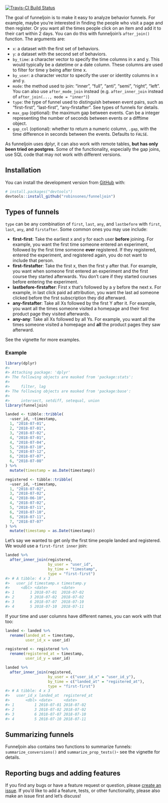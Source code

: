 
<!-- README.md is generated from README.Rmd. Please edit that file -->

[![Travis-CI Build
Status](https://travis-ci.org/datacamp/funneljoin.svg?branch=master)](https://travis-ci.org/datacamp/funneljoin)

The goal of funneljoin is to make it easy to analyze behavior funnels.
For example, maybe you’re interested in finding the people who visit a
page and then register. Or you want all the times people click on an
item and add it to their cart within 2 days. You can do this with
funneljoin’s `after_join()` function. The arguments are:

  - `x`: a dataset with the first set of behaviors.
  - `y`: a dataset with the second set of behaviors.
  - `by_time`: a character vector to specify the time columns in x and
    y. This would typically be a datetime or a date column. These
    columns are used to filter for time y being after time x.
  - `by_user`: a character vector to specify the user or identity
    columns in x and y.
  - `mode`: the method used to join: “inner”, “full”, “anti”, “semi”,
    “right”, “left”. You can also use `after_mode_join` instead (e.g.
    `after_inner_join` instead of `after_join(..., mode = "inner")`)
  - `type`: the type of funnel used to distinguish between event pairs,
    such as “first-first”, “last-first”, “any-firstafter”. See types of
    funnels for details.
  - `max_gap` (optional): the maximum gap between events. Can be a
    integer representing the number of seconds between events or a
    difftime object.
  - `gap_col` (optional): whether to return a numeric column, `.gap`,
    with the time difference in seconds between the events. Defaults to
    `FALSE`.

As funneljoin uses dplyr, it can also work with remote tables, **but has
only been tried on postgres**. Some of the functionality, especially the
gap joins, use SQL code that may not work with different versions.

## Installation

You can install the development version from
[GitHub](https://github.com/) with:

``` r
# install.packages("devtools")
devtools::install_github("robinsones/funneljoin")
```

## Types of funnels

`type` can be any combination of `first`, `last`, `any`, and
`lastbefore` with `first`, `last`, `any`, and `firstafter`. Some common
ones you may use include:

  - **first-first**: Take the earliest x and y for each user **before**
    joining. For example, you want the first time someone entered an
    experiment, followed by the first time someone **ever** registered.
    If they registered, entered the experiment, and registered again,
    you do not want to include that person.
  - **first-firstafter**: Take the first x, then the first y after that.
    For example, you want when someone first entered an experiment and
    the first course they started afterwards. You don’t care if they
    started courses before entering the experiment.
  - **lastbefore-firstafter**: First x that’s followed by a y before the
    next x. For example, in last click paid ad attribution, you want the
    last ad someone clicked before the first subscription they did
    afterward.
  - **any-firstafter**: Take all Xs followed by the first Y after it.
    For example, you want all the times someone visited a homepage and
    their first product page they visited afterwards.
  - **any-any**: Take all Xs followed by all Ys. For example, you want
    all the times someone visited a homepage and **all** the product
    pages they saw afterward.

See the vignette for more examples.

### Example

``` r
library(dplyr)
#> 
#> Attaching package: 'dplyr'
#> The following objects are masked from 'package:stats':
#> 
#>     filter, lag
#> The following objects are masked from 'package:base':
#> 
#>     intersect, setdiff, setequal, union
library(funneljoin)
```

``` r
landed <- tibble::tribble(
  ~user_id, ~timestamp,
  1, "2018-07-01",
  2, "2018-07-01",
  3, "2018-07-02",
  4, "2018-07-01",
  4, "2018-07-04",
  5, "2018-07-10",
  5, "2018-07-12",
  6, "2018-07-07",
  6, "2018-07-08"
) %>%
  mutate(timestamp = as.Date(timestamp))

registered <- tibble::tribble(
  ~user_id, ~timestamp,
  1, "2018-07-02",
  3, "2018-07-02",
  4, "2018-06-10",
  4, "2018-07-02",
  5, "2018-07-11",
  6, "2018-07-10",
  6, "2018-07-11",
  7, "2018-07-07"
) %>%
  mutate(timestamp = as.Date(timestamp))
```

Let’s say we wanted to get only the first time people landed and
registered. We would use a `first-first inner` join:

``` r
landed %>%
  after_inner_join(registered, 
                   by_user = "user_id",
                   by_time = "timestamp",
                   type = "first-first")
#> # A tibble: 4 x 3
#>   user_id timestamp.x timestamp.y
#>     <dbl> <date>      <date>     
#> 1       1 2018-07-01  2018-07-02 
#> 2       3 2018-07-02  2018-07-02 
#> 3       6 2018-07-07  2018-07-10 
#> 4       5 2018-07-10  2018-07-11
```

If your time and user columns have different names, you can work with
that too:

``` r
landed <- landed %>%
  rename(landed_at = timestamp,
         user_id_x = user_id)

registered <- registered %>%
  rename(registered_at = timestamp,
         user_id_y = user_id)
```

``` r
landed %>%
  after_inner_join(registered, 
                   by_user = c("user_id_x" = "user_id_y"),
                   by_time = c("landed_at" = "registered_at"),
                   type = "first-first")
#> # A tibble: 4 x 3
#>   user_id_x landed_at  registered_at
#>       <dbl> <date>     <date>       
#> 1         1 2018-07-01 2018-07-02   
#> 2         3 2018-07-02 2018-07-02   
#> 3         6 2018-07-07 2018-07-10   
#> 4         5 2018-07-10 2018-07-11
```

## Summarizing funnels

Funneljoin also contains two functions to summarize funnels:
`summarize_conversions()` and `summarize_prop_tests()`- see the vignette
for details.

## Reporting bugs and adding features

If you find any bugs or have a feature request or question, please
[create an issue](https://github.com/datacamp/funneljoin/issues/new). If
you’d like to add a feature, tests, or other functionality, please also
make an issue first and let’s discuss\!
